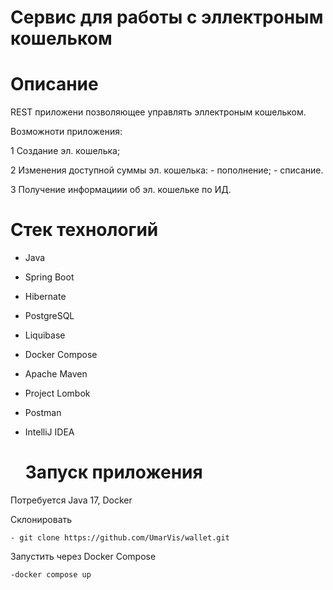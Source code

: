 # Сервис для работы с эллектроным кошельком

# Описание

REST приложени позволяющее управлять эллектроным кошельком.

 Возможноти приложения:
  
  1 Создание эл. кошелька;
  
  2 Изменения доступной суммы эл. кошелька:
     - пополнение;
     - списание.
       
  3 Получение информациии об эл. кошельке по ИД.

 # Стек технологий
- Java
- Spring Boot
- Hibernate
- PostgreSQL
- Liquibase
- Docker Compose
- Apache Maven
- Project Lombok
- Postman
- IntelliJ IDEA

  # Запуск приложения

Потребуется Java 17, Docker

Склонировать

    - git clone https://github.com/UmarVis/wallet.git
    
Запустить через Docker Compose

    -docker compose up

